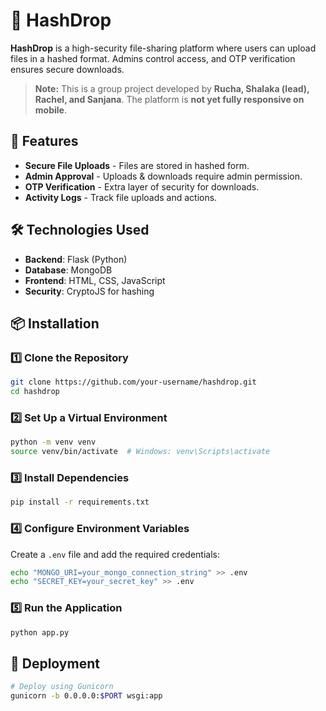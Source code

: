 # 🔐 HashDrop

**HashDrop** is a high-security file-sharing platform where users can upload files in a hashed format. Admins control access, and OTP verification ensures secure downloads.

> **Note:** This is a group project developed by **Rucha, Shalaka (lead), Rachel, and Sanjana**. The platform is **not yet fully responsive on mobile**.

## 🚀 Features
- **Secure File Uploads** - Files are stored in hashed form.
- **Admin Approval** - Uploads & downloads require admin permission.
- **OTP Verification** - Extra layer of security for downloads.
- **Activity Logs** - Track file uploads and actions.

## 🛠 Technologies Used
- **Backend**: Flask (Python)
- **Database**: MongoDB
- **Frontend**: HTML, CSS, JavaScript
- **Security**: CryptoJS for hashing

## 📦 Installation
### 1️⃣ Clone the Repository
```sh
git clone https://github.com/your-username/hashdrop.git
cd hashdrop
```

### 2️⃣ Set Up a Virtual Environment
```sh
python -m venv venv
source venv/bin/activate  # Windows: venv\Scripts\activate
```

### 3️⃣ Install Dependencies
```sh
pip install -r requirements.txt
```

### 4️⃣ Configure Environment Variables
Create a `.env` file and add the required credentials:
```sh
echo "MONGO_URI=your_mongo_connection_string" >> .env
echo "SECRET_KEY=your_secret_key" >> .env
```

### 5️⃣ Run the Application
```sh
python app.py
```

## 🚀 Deployment
```sh
# Deploy using Gunicorn
gunicorn -b 0.0.0.0:$PORT wsgi:app
```

